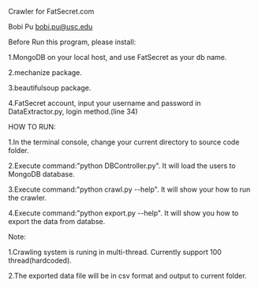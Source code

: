 Crawler for FatSecret.com

Bobi Pu
bobi.pu@usc.edu

Before Run this program, please install:

1.MongoDB on your local host, and use FatSecret as your db name.

2.mechanize package.

3.beautifulsoup package.

4.FatSecret account, input your username and password in DataExtractor.py, login method.(line 34)

HOW TO RUN:

1.In the terminal console, change your current directory to source code folder.

2.Execute command:"python DBController.py". It will load the users to MongoDB database.

3.Execute command:"python crawl.py --help". It will show your how to run the crawler.

4.Execute command:"python export.py --help". It will show you how to export the data from databse. 


Note:

1.Crawling system is runing in multi-thread. Currently support 100 thread(hardcoded).

2.The exported data file will be in csv format and output to current folder.
